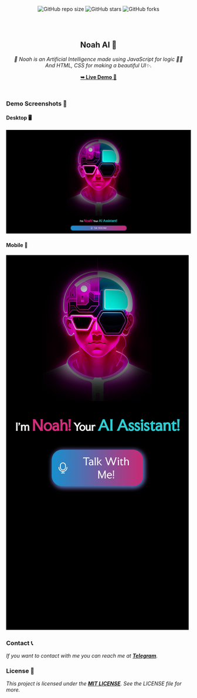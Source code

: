 <div align="center">
  
  ![GitHub repo size](https://img.shields.io/github/repo-size/NevilXD/NoahAI)
  ![GitHub stars](https://img.shields.io/github/stars/NevilXD/NoahAI?style=social)
  ![GitHub forks](https://img.shields.io/github/forks/NevilXD/NoahAI?style=social)

  <br />
  <br />

  <h2 align="center">Noah AI 👾</h2>

  _🥀 Noah is an Artificial Intelligence made using JavaScript for logic 🧑‍💻<br/>And HTML, CSS for making a beautiful UI✨._

  <a href="https://nevilxd.github.io/NoahAI"><strong>➥ Live Demo 🖤</strong></a>

</div>

<br />

### Demo Screenshots 🌟

#### Desktop 🖥️
![Noah Desktop Demo](desktop.png)

#### Mobile 📱
![Noah Mobile Demo](mobile.png)

### Contact 📞

_If you want to contact with me you can reach me at [**Telegram**](https://t.me/TheHamkerGuy)._

### License 💜

_This project is licensed under the [**MIT LICENSE**](https://github.com/NevilXD/NoahAI/blob/4ddd72b191dc96dda649c7a71de642aa0b96af84/LICENSE#L5). See the LICENSE file for more._
